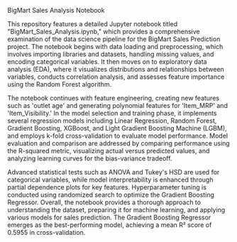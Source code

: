 BigMart Sales Analysis Notebook

This repository features a detailed Jupyter notebook titled "BigMart_Sales_Analysis.ipynb," which provides a comprehensive examination of the data science pipeline for the BigMart Sales Prediction project. The notebook begins with data loading and preprocessing, which involves importing libraries and datasets, handling missing values, and encoding categorical variables. It then moves on to exploratory data analysis (EDA), where it visualizes distributions and relationships between variables, conducts correlation analysis, and assesses feature importance using the Random Forest algorithm.

The notebook continues with feature engineering, creating new features such as 'outlet age' and generating polynomial features for 'Item_MRP' and 'Item_Visibility.' In the model selection and training phase, it implements several regression models including Linear Regression, Random Forest, Gradient Boosting, XGBoost, and Light Gradient Boosting Machine (LGBM), and employs k-fold cross-validation to evaluate model performance. Model evaluation and comparison are addressed by comparing performance using the R-squared metric, visualizing actual versus predicted values, and analyzing learning curves for the bias-variance tradeoff.

Advanced statistical tests such as ANOVA and Tukey's HSD are used for categorical variables, while model interpretability is enhanced through partial dependence plots for key features. Hyperparameter tuning is conducted using randomized search to optimize the Gradient Boosting Regressor. Overall, the notebook provides a thorough approach to understanding the dataset, preparing it for machine learning, and applying various models for sales prediction. The Gradient Boosting Regressor emerges as the best-performing model, achieving a mean R² score of 0.5955 in cross-validation.
